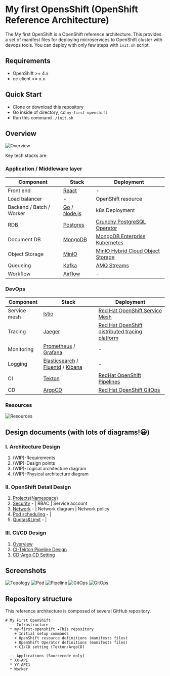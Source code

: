 # My first OpensShift (OpenShift Reference Architecture)

The My first OpenShift is a OpenShift reference architecture. This provides a set of manifest files for deploying microservices to OpenShift cluster with devops tools.
You can deploy with only few steps with `init.sh` script.

## Requirements
* OpenShift >= 4.x
* oc client >= x.x

## Quick Start

* Clone or download this repository
* Go inside of directory, cd `my-first-openshift`
* Run this command `./init.sh`

## Overview

![Overview](./docs/images/overview.png)

Key tech stacks are:

### Application / Middleware layer

| Component                | Stack                                                  | Deployment                                                                                                         |
|--------------------------|--------------------------------------------------------|--------------------------------------------------------------------------------------------------------------------|
| Front end                | [React](https://reactjs.org/)                          | -                                                                                                                  |
| Load balancer            | -                                                      | OpenShift resource                                                                                                 |
| Backend / Batch / Worker | [Go](https://go.dev/) / [Node.js](https://nodejs.org/) | k8s Deployment                                                                                                     |
| RDB                      | [Postgres](https://www.postgresql.org/)                | [Crunchy PostgreSQL Operator](https://catalog.redhat.com/software/operators/detail/5e9872b23f398525a0ceafc6)       |
| Document DB              | [MongoDB](https://www.mongodb.com/)                    | [MongoDB Enterprise Kubernetes](https://catalog.redhat.com/software/operators/detail/5e9872923f398525a0ceafba)     |
| Object Storage           | [MinIO](https://min.io/)                               | [MinIO Hybrid Cloud Object Storage](https://catalog.redhat.com/software/operators/detail/60945b58d3f6d18cdbac26fe) |
| Queueing                 | [Kafka](https://kafka.apache.org/)                     | [AMQ Streams](https://catalog.redhat.com/software/operators/detail/5ef20efd46bc301a95a1e9a4)                       |
| Workflow                 | [Airflow](https://airflow.apache.org/)                 | -                                                                                                                  |

### DevOps

| Component    | Stack                                                                                                                     | Deployment                                                                                                                      |
|--------------|---------------------------------------------------------------------------------------------------------------------------|---------------------------------------------------------------------------------------------------------------------------------|
| Service mesh | [Istio](https://istio.io/)                                                                                                | [Red Hat OpenShift Service Mesh](https://catalog.redhat.com/software/operators/detail/5ec53e8c110f56bd24f2ddc4)                 |
| Tracing      | [Jaeger](https://www.jaegertracing.io/)                                                                                   | [Red Hat OpenShift distributed tracing platform](https://catalog.redhat.com/software/operators/detail/5ec54a5c78e79e6a879fa271) |
| Monitoring   | [Prometheus](https://prometheus.io/) / [Grafana](https://grafana.com/)                                                    | -                                                                                                                               |
| Logging      | [Elasticsearch](https://www.elastic.co/) / [Fluentd](https://www.fluentd.org/) / [Kibana](https://www.elastic.co/kibana/) | -                                                                                                                               |
| CI           | [Tekton](https://tekton.dev/)                                                                                             | [RedHat OpenShift Pipelines](https://catalog.redhat.com/software/operators/detail/5ec54a4628834587a6b85ca5)                     |
| CD           | [ArgoCD](https://argoproj.github.io/cd/)                                                                                  | [Red Hat OpenShift GitOps](https://catalog.redhat.com/software/operators/detail/5fb288c70a12d20cbecc6056)                       |


### Resources

![Resources](./docs/images/resources.png)

## Design documents (with lots of diagrams!😃)

### I. Architecture Design
1. (WIP)-Requirements
1. (WIP)-Design points
1. (WIP)-Logical architecture diagram
1. (WIP)-Physical architecture diagram

### II. OpenShift Detail Design
1. [Projects(Namespace)]()
1. [Security](./docs/openshift-design/security.md) - | RBAC | Service account
1. [Network](./docs/openshift-design/network.md) - | Network diagram | Network policy
1. [Pod scheduling]() - | 
1. [Quotas&Limit]() - | 

### III. CI/CD Design
1. [Overview]()
1. [CI-Tekton Pipeline Design]()
1. [CD-Argo CD Setting]()


## Screenshots

![Topology](./docs/images/screenshot-topology.png)
![Pod](./docs/images/screenshot-pod.png)
![Pipeline](./docs/images/screenshot-pipeline.png)
![GitOps](./docs/images/screenshot-argo-1.png)
![GitOps](./docs/images/screenshot-argo-2.png)


## Repository structure
This reference architecture is composed of several GitHub repository.

```
# My First OpenShift
  -- Infrastructure
  * my-first-openshift ★This repository
    + Initial setup commands
    + OpenShift resource definitions (manifests files)
    + OpenShift Operator definitions (manifests files)
    + CI/CD setting (Tekton/ArgoCD)

  -- Applications (Sourcecode only)
  * XX-API
  * YY-API1
  * Worker
```
